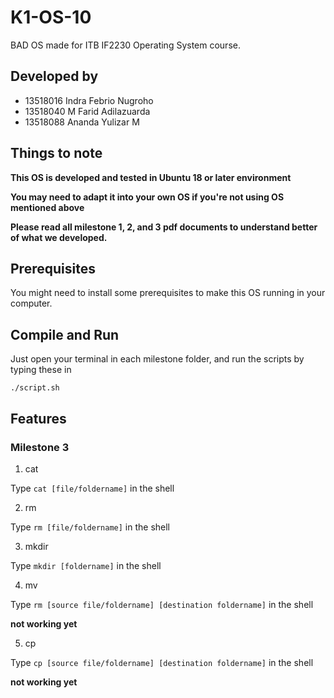 # K1-OS-10

BAD OS made for ITB IF2230 Operating System course.

## Developed by

* 13518016 Indra Febrio Nugroho
* 13518040 M Farid Adilazuarda
* 13518088 Ananda Yulizar M

## Things to note

**This OS is developed and tested in Ubuntu 18 or later environment**

**You may need to adapt it into your own OS if you're not using OS mentioned above**

**Please read all milestone 1, 2, and 3 pdf documents to understand better of what we developed.**

## Prerequisites

You might need to install some prerequisites to make this OS running in your computer.

## Compile and Run

Just open your terminal in each milestone folder, and run the scripts by typing these in

`./script.sh`

## Features

### Milestone 3

1. cat

Type `cat [file/foldername]` in the shell

2. rm

Type `rm [file/foldername]` in the shell

3. mkdir

Type `mkdir [foldername]` in the shell

4. mv

Type `rm [source file/foldername] [destination foldername]` in the shell

**not working yet**

5. cp

Type `cp [source file/foldername] [destination foldername]` in the shell

**not working yet**
